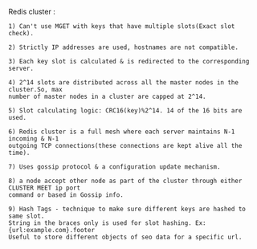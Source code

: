 Redis cluster :

    1) Can't use MGET with keys that have multiple slots(Exact slot check).
    
    2) Strictly IP addresses are used, hostnames are not compatible.
    
    3) Each key slot is calculated & is redirected to the corresponding server.
    
    4) 2^14 slots are distributed across all the master nodes in the cluster.So, max 
    number of master nodes in a cluster are capped at 2^14.
    
    5) Slot calculating logic: CRC16(key)%2^14. 14 of the 16 bits are used.
    
    6) Redis cluster is a full mesh where each server maintains N-1 incoming & N-1
    outgoing TCP connections(these connections are kept alive all the time).
    
    7) Uses gossip protocol & a configuration update mechanism.
    
    8) a node accept other node as part of the cluster through either CLUSTER MEET ip port
    command or based in Gossip info.
    
    9) Hash Tags - technique to make sure different keys are hashed to same slot.
    String in the braces only is used for slot hashing. Ex: {url:example.com}.footer
    Useful to store different objects of seo data for a specific url.

